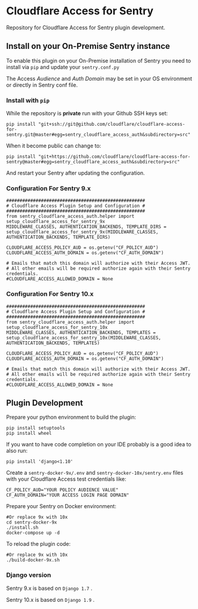 # Cloudflare Access for Sentry

Repository for Cloudflare Access for Sentry plugin development.

## Install on your On-Premise Sentry instance

To enable this plugin on your On-Premise installation of Sentry you need to install via `pip` and update your `sentry.conf.py`

The Access *Audience* and *Auth Domain* may be set in your OS environment or directly in Sentry conf file.

### Install with `pip`

While the repository is **private** run with your Github SSH keys set:

```
pip install "git+ssh://git@github.com/cloudflare/cloudflare-access-for-sentry.git@master#egg=sentry_cloudflare_access_auth&subdirectory=src"
```

When it become public can change to:

```
pip install "git+https://github.com/cloudflare/cloudflare-access-for-sentry@master#egg=sentry_cloudflare_access_auth&subdirectory=src"
```

And restart your Sentry after updating the configuration.

### Configuration For Sentry 9.x

```
####################################################
# Cloudflare Access Plugin Setup and Configuration #
####################################################
from sentry_cloudflare_access_auth.helper import setup_cloudflare_access_for_sentry_9x
MIDDLEWARE_CLASSES, AUTHENTICATION_BACKENDS, TEMPLATE_DIRS = setup_cloudflare_access_for_sentry_9x(MIDDLEWARE_CLASSES, AUTHENTICATION_BACKENDS, TEMPLATE_DIRS)

CLOUDFLARE_ACCESS_POLICY_AUD = os.getenv("CF_POLICY_AUD")
CLOUDFLARE_ACCESS_AUTH_DOMAIN = os.getenv("CF_AUTH_DOMAIN")

# Emails that match this domain will authorize with their Access JWT. 
# All other emails will be required authorize again with their Sentry credentials.
#CLOUDFLARE_ACCESS_ALLOWED_DOMAIN = None
```

### Configuration For Sentry 10.x

```
####################################################
# Cloudflare Access Plugin Setup and Configuration #
####################################################
from sentry_cloudflare_access_auth.helper import setup_cloudflare_access_for_sentry_10x
MIDDLEWARE_CLASSES, AUTHENTICATION_BACKENDS, TEMPLATES = setup_cloudflare_access_for_sentry_10x(MIDDLEWARE_CLASSES, AUTHENTICATION_BACKENDS, TEMPLATES)

CLOUDFLARE_ACCESS_POLICY_AUD = os.getenv("CF_POLICY_AUD")
CLOUDFLARE_ACCESS_AUTH_DOMAIN = os.getenv("CF_AUTH_DOMAIN")

# Emails that match this domain will authorize with their Access JWT. 
# All other emails will be required authorize again with their Sentry credentials.
#CLOUDFLARE_ACCESS_ALLOWED_DOMAIN = None
```

## Plugin Development

Prepare your python environment to build the plugin:

```
pip install setuptools
pip install wheel
```

If you want to have code completion on your IDE probably is a good idea to also run:

```
pip install 'django<1.10'
```

Create a `sentry-docker-9x/.env` and `sentry-docker-10x/sentry.env` files with your Cloudflare Access test credentials like:

```
CF_POLICY_AUD="YOUR POLICY AUDIENCE VALUE"
CF_AUTH_DOMAIN="YOUR ACCESS LOGIN PAGE DOMAIN"
```

Prepare your Sentry on Docker environment:

```
#Or replace 9x with 10x
cd sentry-docker-9x
./install.sh
docker-compose up -d
```

To reload the plugin code:

```
#Or replace 9x with 10x
./build-docker-9x.sh
```

### Django version

Sentry 9.x is based on `Django 1.7` .

Sentry 10.x is based on `Django 1.9` .
